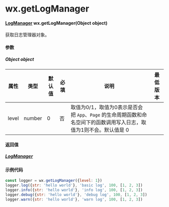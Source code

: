 # wx.getLogManager
#### [LogManager](../debug/LogManager/LogManager.md) wx.getLogManager(Object object)

获取日志管理器对象。

#### 参数

##### Object object

属性    | 类型     | 默认值 | 必填 | 说明                                                                         | 最低版本                                                                                                              
----- | ------ | --- | -- | -------------------------------------------------------------------------- | ------------------------------------------------------------------------------------------------------------------
level | number | 0   | 否  | 取值为0/1，取值为0表示是否会把 `App`、`Page` 的生命周期函数和命名空间下的函数调用写入日志，取值为1则不会。默认值是 0 | 

#### 返回值

##### [LogManager](../debug/LogManager/LogManager.md)

#### 示例代码

```js
const logger = wx.getLogManager({level: 1})
logger.log({str: 'hello world'}, 'basic log', 100, [1, 2, 3])
logger.info({str: 'hello world'}, 'info log', 100, [1, 2, 3])
logger.debug({str: 'hello world'}, 'debug log', 100, [1, 2, 3])
logger.warn({str: 'hello world'}, 'warn log', 100, [1, 2, 3])
```